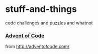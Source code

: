 # stuff-and-things
code challenges and puzzles and whatnot

### [Advent of Code](/advent-of-code/)
from http://adventofcode.com/

